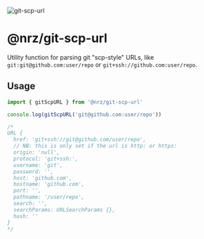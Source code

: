 ![git-scp-url](https://github.com/user-attachments/assets/55a9538d-5c29-4ee5-b740-46db8b17611a)

# @nrz/git-scp-url

Utility function for parsing git "scp-style" URLs, like `git:git@github.com:user/repo` or `git+ssh://github.com:user/repo`.

## Usage

```js
import { gitScpURL } from '@nrz/git-scp-url'

console.log(gitScpURL('git@github.com:user/repo'))

/*
URL {
  href: 'git+ssh://git@github.com/user/repo',
  // NB: this is only set if the url is http: or https:
  origin: 'null',
  protocol: 'git+ssh:',
  username: 'git',
  password: '',
  host: 'github.com',
  hostname: 'github.com',
  port: '',
  pathname: '/user/repo',
  search: '',
  searchParams: URLSearchParams {},
  hash: ''
}
*/
```
